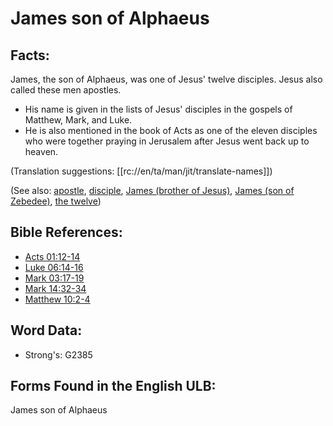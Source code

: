 # James son of Alphaeus

## Facts:

James, the son of Alphaeus, was one of Jesus' twelve disciples. Jesus also called these men apostles.

* His name is given in the lists of Jesus' disciples in the gospels of Matthew, Mark, and Luke.
* He is also mentioned in the book of Acts as one of the eleven disciples who were together praying in Jerusalem after Jesus went back up to heaven.

(Translation suggestions: [[rc://en/ta/man/jit/translate-names]])

(See also: [apostle](../kt/apostle.md), [disciple](../kt/disciple.md), [James (brother of Jesus)](../names/jamesbrotherofjesus.md), [James (son of Zebedee)](../names/jamessonofzebedee.md), [the twelve](../kt/thetwelve.md))

## Bible References:

* [Acts 01:12-14](rc://en/tn/help/act/01/12)
* [Luke 06:14-16](rc://en/tn/help/luk/06/14)
* [Mark 03:17-19](rc://en/tn/help/mrk/03/17)
* [Mark 14:32-34](rc://en/tn/help/mrk/14/32)
* [Matthew 10:2-4](rc://en/tn/help/mat/10/02)

## Word Data:

* Strong's: G2385

## Forms Found in the English ULB:

James son of Alphaeus
